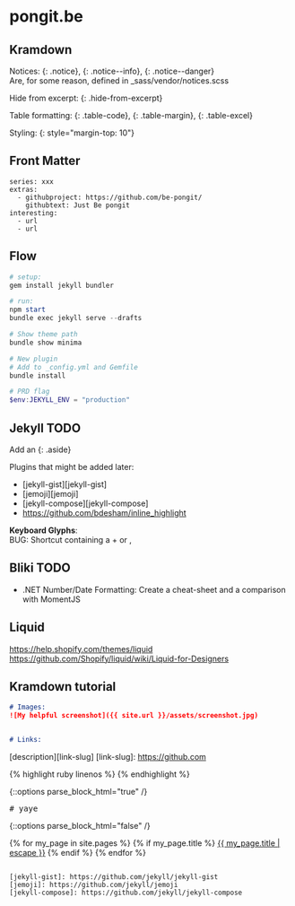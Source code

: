 pongit.be
=========

## Kramdown

Notices: {: .notice}, {: .notice--info}, {: .notice--danger}  
Are, for some reason, defined in _sass/vendor/notices.scss

Hide from excerpt: {: .hide-from-excerpt}

Table formatting: {: .table-code}, {: .table-margin}, {: .table-excel}

Styling: {: style="margin-top: 10"}


## Front Matter

```
series: xxx
extras:
  - githubproject: https://github.com/be-pongit/
    githubtext: Just Be pongit
interesting:
  - url
  - url
```

## Flow

```powershell
# setup:
gem install jekyll bundler

# run:
npm start
bundle exec jekyll serve --drafts

# Show theme path
bundle show minima

# New plugin
# Add to _config.yml and Gemfile
bundle install

# PRD flag
$env:JEKYLL_ENV = "production"
```

## Jekyll TODO

Add an {: .aside}

Plugins that might be added later:  
- [jekyll-gist][jekyll-gist]
- [jemoji][jemoji]
- [jekyll-compose][jekyll-compose]
- https://github.com/bdesham/inline_highlight

**Keyboard Glyphs**:  
BUG: Shortcut containing a + or ,

## Bliki TODO

- .NET Number/Date Formatting: Create a cheat-sheet and a comparison with MomentJS


Liquid
------
https://help.shopify.com/themes/liquid
https://github.com/Shopify/liquid/wiki/Liquid-for-Designers



Kramdown tutorial
-----------------

```md
# Images:
![My helpful screenshot]({{ site.url }}/assets/screenshot.jpg)


# Links:
```
[description][link-slug]
[link-slug]: https://github.com

{% highlight ruby linenos %}
{% endhighlight %}

{::options parse_block_html="true" /}
<pre># yaye</pre>
{::options parse_block_html="false" /}

{% for my_page in site.pages %}
	{% if my_page.title %}
		<a class="page-link" href="{{ my_page.url | relative_url }}">{{ my_page.title | escape }}</a>
	{% endif %}
{% endfor %}
```

[jekyll-gist]: https://github.com/jekyll/jekyll-gist
[jemoji]: https://github.com/jekyll/jemoji
[jekyll-compose]: https://github.com/jekyll/jekyll-compose
